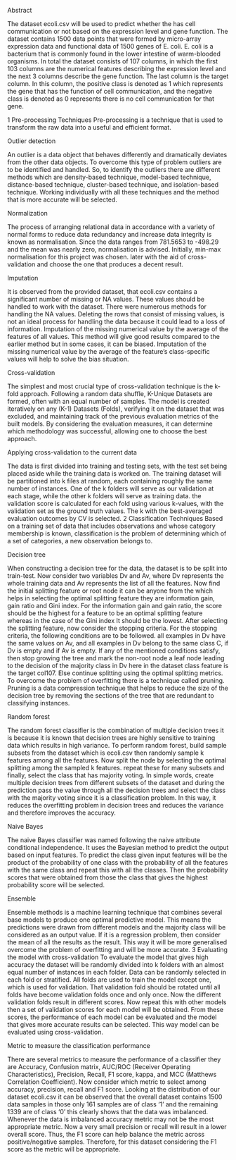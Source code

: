 Abstract

The dataset ecoli.csv will be used to predict whether the has cell communication or not based on the expression level and gene function. The dataset contains 1500 data points that were formed by micro-array expression data and functional data of 1500 genes of E. coli. E. coli is a bacterium that is commonly found in the lower intestine of warm-blooded organisms. In total the dataset consists of 107 columns, in which the first 103 columns are the numerical features describing the expression level and the next 3 columns describe the gene function. The last column is the target column. In this column, the positive class is denoted as 1 which represents the gene that has the function of cell communication, and the negative class is denoted as 0 represents there is no cell communication for that gene. 

1	Pre-processing Techniques 
Pre-processing is a technique that is used to transform the raw data into a useful and efficient format. 

Outlier detection

An outlier is a data object that behaves differently and dramatically deviates from the other data objects. To overcome this type of problem outliers are to be identified and handled. So, to identify the outliers there are different methods which are density-based technique, model-based technique, distance-based technique, cluster-based technique, and isolation-based technique. Working individually with all these techniques and the method that is more accurate will be selected. 

Normalization 

The process of arranging relational data in accordance with a variety of normal forms to reduce data redundancy and increase data integrity is known as normalisation. Since the data ranges from 781.5653 to -498.29 and the mean was nearly zero, normalisation is advised. Initially, min-max normalisation for this project was chosen. later with the aid of cross-validation and choose the one that produces a decent result.

Imputation

It is observed from the provided dataset, that ecoli.csv contains a significant number of missing or NA values. These values should be handled to work with the dataset. There were numerous methods for handling the NA values.
Deleting the rows that consist of missing values, is not an ideal process for handling the data because it could lead to a loss of information. 
Imputation of the missing numerical value by the average of the features of all values. This method will give good results compared to the earlier method but in some cases, it can be biased. 
Imputation of the missing numerical value by the average of the feature’s class-specific values will help to solve the bias situation. 

Cross-validation

The simplest and most crucial type of cross-validation technique is the k-fold approach. Following a random data shuffle, K-Unique Datasets are formed, often with an equal number of samples. The model is created iteratively on any (K-1) Datasets (Folds), verifying it on the dataset that was excluded, and maintaining track of the previous evaluation metrics of the built models. By considering the evaluation measures, it can determine which methodology was successful, allowing one to choose the best approach.

Applying cross-validation to the current data

The data is first divided into training and testing sets, with the test set being placed aside while the training data is worked on. The training dataset will be partitioned into k files at random, each containing roughly the same number of instances. One of the k folders will serve as our validation at each stage, while the other k folders will serve as training data. the validation score is calculated for each fold using various k-values, with the validation set as the ground truth values. The k with the best-averaged evaluation outcomes by CV is selected. 
2	Classification Techniques
Based on a training set of data that includes observations and whose category membership is known, classification is the problem of determining which of a set of categories, a new observation belongs to. 

Decision tree

When constructing a decision tree for the data, the dataset is to be split into train-test. Now consider two variables Dv and Av, where Dv represents the whole training data and Av represents the list of all the features. Now find the initial splitting feature or root node it can be anyone from the which helps in selecting the optimal splitting feature they are information gain, gain ratio and Gini index. For the information gain and gain ratio, the score should be the highest for a feature to be an optimal splitting feature whereas in the case of the Gini index It should be the lowest. After selecting the splitting feature, now consider the stopping criteria.
For the stopping criteria, the following conditions are to be followed. all examples in Dv have the same values on Av, and all examples in Dv belong to the same class C, if Dv is empty and if Av is empty. If any of the mentioned conditions satisfy, then stop growing the tree and mark the non-root node a leaf node leading to the decision of the majority class in Dv here in the dataset class feature is the target col107. Else continue splitting using the optimal splitting metrics. To overcome the problem of overfitting there is a technique called pruning. Pruning is a data compression technique that helps to reduce the size of the decision tree by removing the sections of the tree that are redundant to classifying instances.  

Random forest	

The random forest classifier is the combination of multiple decision trees it is because it is known that decision trees are highly sensitive to training data which results in high variance. To perform random forest, build sample subsets from the dataset which is ecoli.csv then randomly sample k features among all the features. Now split the node by selecting the optimal splitting among the sampled k features. repeat these for many subsets and finally, select the class that has majority voting. In simple words, create multiple decision trees from different subsets of the dataset and during the prediction pass the value through all the decision trees and select the class with the majority voting since it is a classification problem. In this way, it reduces the overfitting problem in decision trees and reduces the variance and therefore improves the accuracy.

Naive Bayes

The naive Bayes classifier was named following the naive attribute conditional independence. It uses the Bayesian method to predict the output based on input features. To predict the class given input features will be the product of the probability of one class with the probability of all the features with the same class and repeat this with all the classes. Then the probability scores that were obtained from those the class that gives the highest probability score will be selected.

Ensemble

Ensemble methods is a machine learning technique that combines several base models to produce one optimal predictive model. This means the predictions were drawn from different models and the majority class will be considered as an output value. If it is a regression problem, then consider the mean of all the results as the result. This way it will be more generalised overcome the problem of overfitting and will be more accurate.
3	Evaluating the model with cross-validation
To evaluate the model that gives high accuracy the dataset will be randomly divided into k folders with an almost equal number of instances in each folder. Data can be randomly selected in each fold or stratified. All folds are used to train the model except one, which is used for validation. That validation fold should be rotated until all folds have become validation folds once and only once. Now the different validation folds result in different scores. Now repeat this with other models then a set of validation scores for each model will be obtained. From these scores, the performance of each model can be evaluated and the model that gives more accurate results can be selected. This way model can be evaluated using cross-validation.

Metric to measure the classification performance

There are several metrics to measure the performance of a classifier they are Accuracy, Confusion matrix, AUC/ROC (Receiver Operating Characteristics), Precision, Recall, F1 score, kappa, and MCC (Matthews Correlation Coefficient). Now consider which metric to select among accuracy, precision, recall and F1 score. Looking at the distribution of our dataset ecoli.csv it can be observed that the overall dataset contains 1500 data samples in those only 161 samples are of class ‘1’ and the remaining 1339 are of class ‘0’ this clearly shows that the data was imbalanced. Whenever the data is imbalanced accuracy metric may not be the most appropriate metric. Now a very small precision or recall will result in a lower overall score. Thus, the F1 score can help balance the metric across positive/negative samples. Therefore, for this dataset considering the F1 score as the metric will be appropriate.
